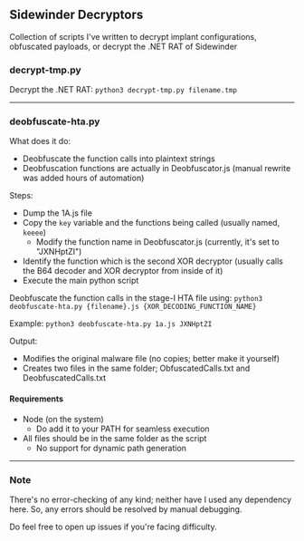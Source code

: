 
## Sidewinder Decryptors
Collection of scripts I've written to decrypt implant configurations, obfuscated payloads, or decrypt the .NET RAT of Sidewinder

### decrypt-tmp.py
Decrypt the .NET RAT:
```python3 decrypt-tmp.py filename.tmp```

---

### deobfuscate-hta.py
What does it do:
- Deobfuscate the function calls into plaintext strings
- Deobfuscation functions are actually in Deobfuscator.js (manual rewrite was added hours of automation)

Steps:
- Dump the 1A.js file
- Copy the ```key``` variable and the functions being called (usually named, ```keeee```)
  - Modify the function name in Deobfuscator.js (currently, it's set to "JXNHptZI")
- Identify the function which is the second XOR decryptor (usually calls the B64 decoder and XOR decryptor from inside of it)
- Execute the main python script 

Deobfuscate the function calls in the stage-I HTA file using:
```python3 deobfuscate-hta.py {filename}.js {XOR_DECODING_FUNCTION_NAME}```

Example:
```python3 deobfuscate-hta.py 1a.js JXNHptZI```

Output:
- Modifies the original malware file (no copies; better make it yourself)
- Creates two files in the same folder; ObfuscatedCalls.txt and DeobfuscatedCalls.txt

#### Requirements
- Node (on the system)
    - Do add it to your PATH for seamless execution
- All files should be in the same folder as the script
  - No support for dynamic path generation

---

### Note
There's no error-checking of any kind; neither have I used any dependency here. So, any errors should be resolved by manual debugging.

Do feel free to open up issues if you're facing difficulty. 